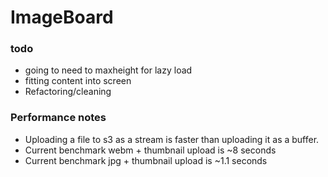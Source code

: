 # ImageBoard

### todo
* going to need to maxheight for lazy load
* fitting content into screen
* Refactoring/cleaning

### Performance notes
* Uploading a file to s3 as a stream is faster than uploading it as a buffer.
* Current benchmark webm + thumbnail upload is ~8 seconds 
* Current benchmark jpg + thumbnail upload is ~1.1 seconds 